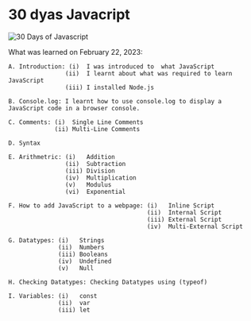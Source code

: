# 30 dyas Javacript

![30 Days of Javascript](https://media.licdn.com/dms/image/C4D22AQGDWQALxNnJuw/feedshare-shrink_800/0/1677064902915?e=1680134400&v=beta&t=50y-IHG4J6z46CLf58BSRQifajCVMewMyVi059_b0JI)


What was learned on February 22, 2023:

    A. Introduction: (i)  I was introduced to  what JavaScript 
                    (ii)  I learnt about what was required to learn JavaScript
                    (iii) I installed Node.js
                    
    B. Console.log: I learnt how to use console.log to display a JavaScript code in a browser console.

    C. Comments: (i)  Single Line Comments
                 (ii) Multi-Line Comments

    D. Syntax

    E. Arithmetric: (i)   Addition
                    (ii)  Subtraction
                    (iii) Division
                    (iv)  Multiplication
                    (v)   Modulus
                    (vi)  Exponential

    F. How to add JavaScript to a webpage: (i)   Inline Script
                                           (ii)  Internal Script
                                           (iii) External Script
                                           (iv)  Multi-External Script

    G. Datatypes: (i)   Strings
                  (ii)  Numbers
                  (iii) Booleans
                  (iv)  Undefined
                  (v)   Null

    H. Checking Datatypes: Checking Datatypes using (typeof)

    I. Variables: (i)   const
                  (ii)  var
                  (iii) let
